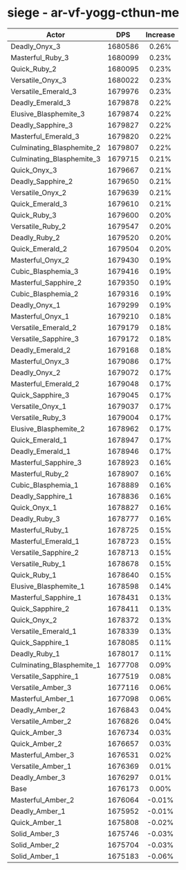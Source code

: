 # siege - ar-vf-yogg-cthun-me
| Actor | DPS | Increase |
|---|:---:|:---:|
|Deadly_Onyx_3|1680586|0.26%|
|Masterful_Ruby_3|1680099|0.23%|
|Quick_Ruby_2|1680095|0.23%|
|Versatile_Onyx_3|1680022|0.23%|
|Versatile_Emerald_3|1679976|0.23%|
|Deadly_Emerald_3|1679878|0.22%|
|Elusive_Blasphemite_3|1679874|0.22%|
|Deadly_Sapphire_3|1679827|0.22%|
|Masterful_Emerald_3|1679820|0.22%|
|Culminating_Blasphemite_2|1679807|0.22%|
|Culminating_Blasphemite_3|1679715|0.21%|
|Quick_Onyx_3|1679667|0.21%|
|Deadly_Sapphire_2|1679650|0.21%|
|Versatile_Onyx_2|1679639|0.21%|
|Quick_Emerald_3|1679610|0.21%|
|Quick_Ruby_3|1679600|0.20%|
|Versatile_Ruby_2|1679547|0.20%|
|Deadly_Ruby_2|1679520|0.20%|
|Quick_Emerald_2|1679504|0.20%|
|Masterful_Onyx_2|1679430|0.19%|
|Cubic_Blasphemia_3|1679416|0.19%|
|Masterful_Sapphire_2|1679350|0.19%|
|Cubic_Blasphemia_2|1679316|0.19%|
|Deadly_Onyx_1|1679299|0.19%|
|Masterful_Onyx_1|1679210|0.18%|
|Versatile_Emerald_2|1679179|0.18%|
|Versatile_Sapphire_3|1679172|0.18%|
|Deadly_Emerald_2|1679168|0.18%|
|Masterful_Onyx_3|1679086|0.17%|
|Deadly_Onyx_2|1679072|0.17%|
|Masterful_Emerald_2|1679048|0.17%|
|Quick_Sapphire_3|1679045|0.17%|
|Versatile_Onyx_1|1679037|0.17%|
|Versatile_Ruby_3|1679004|0.17%|
|Elusive_Blasphemite_2|1678962|0.17%|
|Quick_Emerald_1|1678947|0.17%|
|Deadly_Emerald_1|1678946|0.17%|
|Masterful_Sapphire_3|1678923|0.16%|
|Masterful_Ruby_2|1678907|0.16%|
|Cubic_Blasphemia_1|1678889|0.16%|
|Deadly_Sapphire_1|1678836|0.16%|
|Quick_Onyx_1|1678827|0.16%|
|Deadly_Ruby_3|1678777|0.16%|
|Masterful_Ruby_1|1678725|0.15%|
|Masterful_Emerald_1|1678723|0.15%|
|Versatile_Sapphire_2|1678713|0.15%|
|Versatile_Ruby_1|1678678|0.15%|
|Quick_Ruby_1|1678640|0.15%|
|Elusive_Blasphemite_1|1678598|0.14%|
|Masterful_Sapphire_1|1678431|0.13%|
|Quick_Sapphire_2|1678411|0.13%|
|Quick_Onyx_2|1678372|0.13%|
|Versatile_Emerald_1|1678339|0.13%|
|Quick_Sapphire_1|1678085|0.11%|
|Deadly_Ruby_1|1678017|0.11%|
|Culminating_Blasphemite_1|1677708|0.09%|
|Versatile_Sapphire_1|1677519|0.08%|
|Versatile_Amber_3|1677116|0.06%|
|Masterful_Amber_1|1677098|0.06%|
|Deadly_Amber_2|1676843|0.04%|
|Versatile_Amber_2|1676826|0.04%|
|Quick_Amber_3|1676734|0.03%|
|Quick_Amber_2|1676657|0.03%|
|Masterful_Amber_3|1676531|0.02%|
|Versatile_Amber_1|1676369|0.01%|
|Deadly_Amber_3|1676297|0.01%|
|Base|1676173|0.00%|
|Masterful_Amber_2|1676064|-0.01%|
|Deadly_Amber_1|1675952|-0.01%|
|Quick_Amber_1|1675808|-0.02%|
|Solid_Amber_3|1675746|-0.03%|
|Solid_Amber_2|1675704|-0.03%|
|Solid_Amber_1|1675183|-0.06%|
